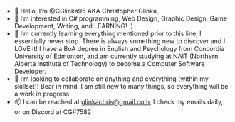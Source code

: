 - 👋 Hello, I’m @CGlinka95 AKA Christopher Glinka,
- 👀 I’m interested in C# programming, Web Design, Graphic Design, Game Development, Writing, and LEARNING! :) 
- 🌱 I’m currently learning everything mentioned prior to this line, I essentially never stop. There is always something new to discover and I LOVE it! 
      I have a BoA degree in English and Psychology from Concordia University of Edmonton, and am currently studying at NAIT (Northern Alberta Institute of Technology) to become a Computer Software Developer. 
- 💞️ I’m looking to collaborate on anything and everything (within my skillset)! Bear in mind, I am still new to many things, so everything will be a work in progress. 
- 📫 I can be reached at glinkachris@gmail.com, I check my emails daily, or on Discord at CG#7582 

<!---
CGlinka95/CGlinka95 is a ✨ special ✨ repository because its `README.md` (this file) appears on your GitHub profile.
You can click the Preview link to take a look at your changes.
--->
